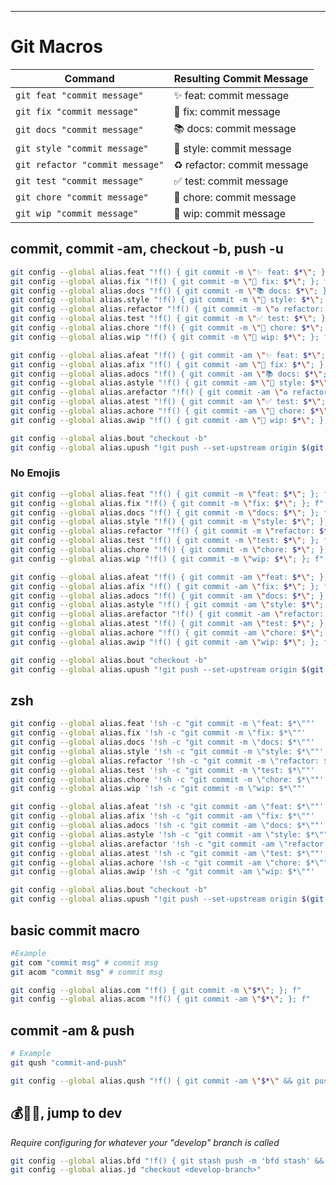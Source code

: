 ---

# Git Macros

| Command | Resulting Commit Message |
|---------|-------------------------|
| `git feat "commit message"` | ✨ feat: commit message |
| `git fix "commit message"` | 🐞 fix: commit message |
| `git docs "commit message"` | 📚 docs: commit message |
| `git style "commit message"` | 🎨 style: commit message |
| `git refactor "commit message"` | ♻️ refactor: commit message |
| `git test "commit message"` | ✅ test: commit message |
| `git chore "commit message"` | 🧹 chore: commit message |
| `git wip "commit message"` | 🚧 wip: commit message |

## commit, commit -am, checkout -b, push -u
```sh
git config --global alias.feat "!f() { git commit -m \"✨ feat: $*\"; }; f"
git config --global alias.fix "!f() { git commit -m \"🐞 fix: $*\"; }; f"
git config --global alias.docs "!f() { git commit -m \"📚 docs: $*\"; }; f"
git config --global alias.style "!f() { git commit -m \"🎨 style: $*\"; }; f"
git config --global alias.refactor "!f() { git commit -m \"♻️ refactor: $*\"; }; f"
git config --global alias.test "!f() { git commit -m \"✅ test: $*\"; }; f"
git config --global alias.chore "!f() { git commit -m \"🧹 chore: $*\"; }; f"
git config --global alias.wip "!f() { git commit -m \"🚧 wip: $*\"; }; f"

git config --global alias.afeat "!f() { git commit -am \"✨ feat: $*\"; }; f"
git config --global alias.afix "!f() { git commit -am \"🐞 fix: $*\"; }; f"
git config --global alias.adocs "!f() { git commit -am \"📚 docs: $*\"; }; f"
git config --global alias.astyle "!f() { git commit -am \"🎨 style: $*\"; }; f"
git config --global alias.arefactor "!f() { git commit -am \"♻️ refactor: $*\"; }; f"
git config --global alias.atest "!f() { git commit -am \"✅ test: $*\"; }; f"
git config --global alias.achore "!f() { git commit -am \"🧹 chore: $*\"; }; f"
git config --global alias.awip "!f() { git commit -am \"🚧 wip: $*\"; }; f"

git config --global alias.bout "checkout -b"
git config --global alias.upush "!git push --set-upstream origin $(git rev-parse --abbrev-ref HEAD)"
```

### No Emojis
```sh
git config --global alias.feat "!f() { git commit -m \"feat: $*\"; }; f"
git config --global alias.fix "!f() { git commit -m \"fix: $*\"; }; f"
git config --global alias.docs "!f() { git commit -m \"docs: $*\"; }; f"
git config --global alias.style "!f() { git commit -m \"style: $*\"; }; f"
git config --global alias.refactor "!f() { git commit -m \"refactor: $*\"; }; f"
git config --global alias.test "!f() { git commit -m \"test: $*\"; }; f"
git config --global alias.chore "!f() { git commit -m \"chore: $*\"; }; f"
git config --global alias.wip "!f() { git commit -m \"wip: $*\"; }; f"

git config --global alias.afeat "!f() { git commit -am \"feat: $*\"; }; f"
git config --global alias.afix "!f() { git commit -am \"fix: $*\"; }; f"
git config --global alias.adocs "!f() { git commit -am \"docs: $*\"; }; f"
git config --global alias.astyle "!f() { git commit -am \"style: $*\"; }; f"
git config --global alias.arefactor "!f() { git commit -am \"refactor: $*\"; }; f"
git config --global alias.atest "!f() { git commit -am \"test: $*\"; }; f"
git config --global alias.achore "!f() { git commit -am \"chore: $*\"; }; f"
git config --global alias.awip "!f() { git commit -am \"wip: $*\"; }; f"

git config --global alias.bout "checkout -b"
git config --global alias.upush "!git push --set-upstream origin $(git rev-parse --abbrev-ref HEAD)"

```

## zsh
```sh
git config --global alias.feat '!sh -c "git commit -m \"feat: $*\""'
git config --global alias.fix '!sh -c "git commit -m \"fix: $*\""'
git config --global alias.docs '!sh -c "git commit -m \"docs: $*\""'
git config --global alias.style '!sh -c "git commit -m \"style: $*\""'
git config --global alias.refactor '!sh -c "git commit -m \"refactor: $*\""'
git config --global alias.test '!sh -c "git commit -m \"test: $*\""'
git config --global alias.chore '!sh -c "git commit -m \"chore: $*\""'
git config --global alias.wip '!sh -c "git commit -m \"wip: $*\""'

git config --global alias.afeat '!sh -c "git commit -am \"feat: $*\""'
git config --global alias.afix '!sh -c "git commit -am \"fix: $*\""'
git config --global alias.adocs '!sh -c "git commit -am \"docs: $*\""'
git config --global alias.astyle '!sh -c "git commit -am \"style: $*\""'
git config --global alias.arefactor '!sh -c "git commit -am \"refactor: $*\""'
git config --global alias.atest '!sh -c "git commit -am \"test: $*\""'
git config --global alias.achore '!sh -c "git commit -am \"chore: $*\""'
git config --global alias.awip '!sh -c "git commit -am \"wip: $*\""'

git config --global alias.bout "checkout -b"
git config --global alias.upush "!git push --set-upstream origin $(git rev-parse --abbrev-ref HEAD)"
```

## basic commit macro
```sh
#Example
git com "commit msg" # commit msg
git acom "commit msg" # commit msg
```


```sh
git config --global alias.com "!f() { git commit -m \"$*\"; }; f"
git config --global alias.acom "!f() { git commit -am \"$*\"; }; f"
```

## commit -am & push
```sh
# Example
git qush "commit-and-push"
```

```sh
git config --global alias.qush "!f() { git commit -am \"$*\" && git push --set-upstream origin $(git rev-parse --abbrev-ref HEAD); }; f"
```

## 💰🌿💥, jump to dev

_Require configuring for whatever your "develop" branch is called_
```sh
git config --global alias.bfd "!f() { git stash push -m 'bfd stash' && git switch <develop-branch> && git switch -c \"$1\" && git stash pop; }; f"
git config --global alias.jd "checkout <develop-branch>"
```
